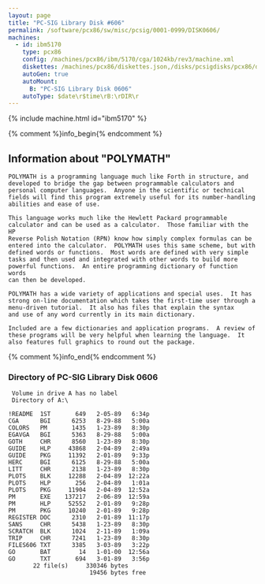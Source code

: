 ```yaml
---
layout: page
title: "PC-SIG Library Disk #606"
permalink: /software/pcx86/sw/misc/pcsig/0001-0999/DISK0606/
machines:
  - id: ibm5170
    type: pcx86
    config: /machines/pcx86/ibm/5170/cga/1024kb/rev3/machine.xml
    diskettes: /machines/pcx86/diskettes.json,/disks/pcsigdisks/pcx86/diskettes.json
    autoGen: true
    autoMount:
      B: "PC-SIG Library Disk 0606"
    autoType: $date\r$time\rB:\rDIR\r
---
```


{% include machine.html id="ibm5170" %}

{% comment %}info_begin{% endcomment %}

## Information about "POLYMATH"

    POLYMATH is a programming language much like Forth in structure, and
    developed to bridge the gap between programmable calculators and
    personal computer languages.  Anyone in the scientific or technical
    fields will find this program extremely useful for its number-handling
    abilities and ease of use.
    
    This language works much like the Hewlett Packard programmable
    calculator and can be used as a calculator.  Those familiar with the HP
    Reverse Polish Notation (RPN) know how simply complex formulas can be
    entered into the calculator.  POLYMATH uses this same scheme, but with
    defined words or functions.  Most words are defined with very simple
    tasks and then used and integrated with other words to build more
    powerful functions.  An entire programming dictionary of function words
    can then be developed.
    
    POLYMATH has a wide variety of applications and special uses.  It has
    strong on-line documentation which takes the first-time user through a
    menu-driven tutorial.  It also has files that explain the syntax
    and use of any word currently in its main dictionary.
    
    Included are a few dictionaries and application programs.  A review of
    these programs will be very helpful when learning the language.  It
    also features full graphics to round out the package.
{% comment %}info_end{% endcomment %}


### Directory of PC-SIG Library Disk 0606

     Volume in drive A has no label
     Directory of A:\

    !README  1ST       649   2-05-89   6:34p
    CGA      BGI      6253   8-29-88   5:00a
    COLORS   PM       1435   1-23-89   8:30p
    EGAVGA   BGI      5363   8-29-88   5:00a
    GOTH     CHR      8560   1-23-89   8:30p
    GUIDE    HLP     43868   2-04-89   2:49a
    GUIDE    PKG     11392   2-01-89   9:33p
    HERC     BGI      6125   8-29-88   5:00a
    LITT     CHR      2138   1-23-89   8:30p
    PLOTS    BLK     12288   2-04-89  12:22a
    PLOTS    HLP       256   2-04-89   1:01a
    PLOTS    PKG     11904   2-04-89  12:52a
    PM       EXE    137217   2-06-89  12:59a
    PM       HLP     52552   2-01-89   9:28p
    PM       PKG     10240   2-01-89   9:28p
    REGISTER DOC      2310   2-01-89  11:17p
    SANS     CHR      5438   1-23-89   8:30p
    SCRATCH  BLK      1024   2-11-89   1:09a
    TRIP     CHR      7241   1-23-89   8:30p
    FILES606 TXT      3385   3-03-89   3:22p
    GO       BAT        14   1-01-00  12:56a
    GO       TXT       694   3-01-89   3:56p
           22 file(s)     330346 bytes
                           19456 bytes free
